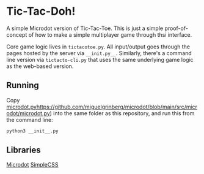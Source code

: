 # Tic-Tac-Doh!

A simple Microdot version of Tic-Tac-Toe. This is just a simple proof-of-
concept of how to make a simple multiplayer game through thsi interface.

Core game logic lives in `tictacotoe.py`. All input/output goes through the
pages hosted by the server via `__init.py__`. Similarly, there's a command line
version via `tictacto-cli.py` that uses the same underlying game logic as the
web-based version.

## Running

Copy [microdot.py]()https://github.com/miguelgrinberg/microdot/blob/main/src/microdot/microdot.py)
into the same folder as this repository, and run this from the command line:

```sh
python3 __init__.py
```

## Libraries

[Microdot](https://github.com/miguelgrinberg/microdot/)
[SimpleCSS](https://github.com/kevquirk/simple.css)
